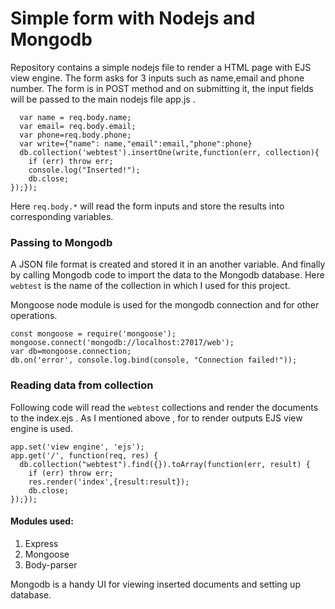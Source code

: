 # Simple form with Nodejs and Mongodb

Repository contains a simple nodejs file to render a HTML page with EJS view engine. The form asks for 3 inputs such as name,email and phone number. The form is in POST method and on submitting it, the input fields will be passed to the main nodejs file app.js . 


```app.post('/', function(req,res){ 
  var name = req.body.name;
  var email= req.body.email;
  var phone=req.body.phone; 
  var write={"name": name,"email":email,"phone":phone}
  db.collection('webtest').insertOne(write,function(err, collection){ 
    if (err) throw err; 
    console.log("Inserted!"); 
    db.close;
});});
```

Here ```req.body.*``` will read the form inputs and store the results into corresponding variables.

### Passing to Mongodb

A JSON file format is created and stored it in an another variable. And finally by calling Mongodb code to import the data to the Mongodb database. Here ```webtest``` is the name of the collection in which I used for this project.

Mongoose node module is used for the mongodb connection and for other operations.

```
const mongoose = require('mongoose');
mongoose.connect('mongodb://localhost:27017/web'); 
var db=mongoose.connection; 
db.on('error', console.log.bind(console, "Connection failed!")); 
```
### Reading data from collection

Following code will read the ```webtest``` collections and render the documents to the index.ejs . As I mentioned above , for to render outputs EJS view engine is used.
```
app.set('view engine', 'ejs');
app.get('/', function(req, res) {
  db.collection("webtest").find({}).toArray(function(err, result) {
    if (err) throw err;
    res.render('index',{result:result});
    db.close;
});});
```

#### Modules used:

1) Express
2) Mongoose
3) Body-parser

Mongodb is a handy UI for viewing inserted documents and setting up database.
